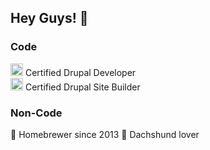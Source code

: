 ## Hey Guys! :wave:

### Code

<img src="https://cdn1.iconfinder.com/data/icons/social-media-logos-7/64/drupal-512.png" width="20" height="20"> Certified Drupal Developer<br />
<img src="https://cdn1.iconfinder.com/data/icons/social-media-logos-7/64/drupal-512.png" width="20" height="20"> Certified Drupal Site Builder

### Non-Code

:beers: Homebrewer since 2013
:hotdog: Dachshund lover


<!--
**chrisvanwormer/chrisvanwormer** is a ✨ _special_ ✨ repository because its `README.md` (this file) appears on your GitHub profile.

Here are some ideas to get you started:

- 🔭 I’m currently working on ...
- 🌱 I’m currently learning ...
- 👯 I’m looking to collaborate on ...
- 🤔 I’m looking for help with ...
- 💬 Ask me about ...
- 📫 How to reach me: ...
- 😄 Pronouns: ...
- ⚡ Fun fact: ...
-->

